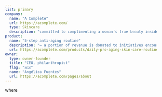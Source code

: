 ```yaml
---
list: primary
company:
  name: "A Complete"
  url: https://acomplete.com/
  type: Skincare
  description: "committed to complimenting a woman’s true beauty inside out"
product:
  name: "5-step anti-aging routine"
  description: "— a portion of revenue is donated to initiatives encouraging women’s empowerment"
  url: https://acomplete.com/products/daily-pro-aging-skin-care-routine-kit
owner:
  type: owner-founder
  title: "CEO, philanthropist"
  flag: "🇲🇽"
  name: "Angélica Fuentes"
  url: https://acomplete.com/pages/about
---
```

where
